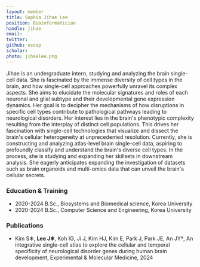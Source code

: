 ```yaml
---
layout: member
title: Sophia Jihae Lee
position: Bioinformatician
handle: jihae
email: 
twitter: 
github: esoap
scholar: 
photo: jihaelee.png
---
```


Jihae is an undergraduate intern, studying and analyzing the brain single-cell data. She is fascinated by the immense diversity of cell types in the brain, and how single-cell approaches powerfully unravel its complex aspects. She aims to elucidate the molecular signatures and roles of each neuronal and glial subtype and their developmental gene expression dynamics. Her goal is to decipher the mechanisms of how disruptions in specific cell types contribute to pathological pathways leading to neurological disorders. Her interest lies in the brain's phenotypic complexity resulting from the interplay of distinct cell populations. This drives her fascination with single-cell technologies that visualize and dissect the brain's cellular heterogeneity at unprecedented resolution. Currently, she is constructing and analyzing atlas-level brain single-cell data, aspiring to profoundly classify and understand the brain's diverse cell types. In the process, she is studying and expanding her skillsets in downstream analysis. She eagerly anticipates expanding the investigation of datasets such as brain organoids and multi-omics data that can unveil the brain's cellular secrets.


### Education & Training
- 2020-2024 B.Sc., Biosystems and Biomedical science, Korea University
- 2020-2024 B.Sc., Computer Science and Engineering, Korea University

### Publications
- Kim S✻, **Lee J✻**, Koh IG, Ji J, Kim HJ, Kim E, Park J, Park JE, An JY†, An integrative single-cell atlas to explore the cellular and temporal specificity of neurological disorder genes during human brain development, Experimental & Molecular Medicine, 2024
